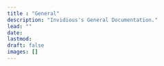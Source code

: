```yaml
---
title : "General"
description: "Invidious's General Documentation."
lead: ""
date:
lastmod:
draft: false
images: []
---
```


